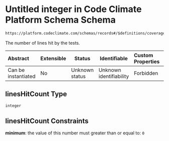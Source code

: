 # Untitled integer in Code Climate Platform Schema Schema

```txt
https://platform.codeclimate.com/schemas/records#/$definitions/coverageTotals/properties/attributes/properties/linesHitCount
```

The number of lines hit by the tests.


| Abstract            | Extensible | Status         | Identifiable            | Custom Properties | Additional Properties | Access Restrictions | Defined In                                            |
| :------------------ | ---------- | -------------- | ----------------------- | :---------------- | --------------------- | ------------------- | ----------------------------------------------------- |
| Can be instantiated | No         | Unknown status | Unknown identifiability | Forbidden         | Allowed               | none                | [records.json\*](records.json "open original schema") |

## linesHitCount Type

`integer`

## linesHitCount Constraints

**minimum**: the value of this number must greater than or equal to: `0`
